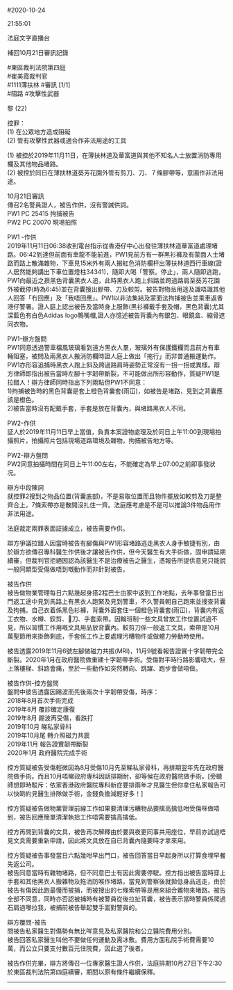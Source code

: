 #2020-10-24


21:55:01

法庭文字直播台

補回10月21日審訊記錄  
  
\#東區裁判法院第四庭  
\#崔美霞裁判官  
\#1111薄扶林 \#審訊 \[1/1\]  
\#阻路 \#攻擊性武器  
  
黎 (22)  
  
控罪：  
(1) 在公眾地方造成阻礙  
(2) 管有攻擊性武器或適合作非法用途的工具  
  
(1) 被控於2019年11月11日，在薄扶林道及華富道與其他不知名人士放置消防專用欄及其他物品堵路。  
(2) 被控於同日在薄扶林道葵芳花園外管有剪刀、刀、７條膠帶等，意圖作非法用途。  
  
10月21日審訊  
傳召2名警員證人，被告作供，沒有警誡供詞。  
PW1 PC 25415 拘捕被告  
PW2 PC 20070 現埸拍照  
  
PW1 -作供  
2019年11月11日06:38收到電台指示從香港仔中心出發往薄扶林道華富道處理堵路。06:42到達但前面有車龍不能前進，PW1見前方有一群黑衫褲及有蒙面人士堵路而路上散滿雜物，下車見15米外有兩人搬紅色消防欄杆出薄扶林道西行車線(證人居然能夠講出下車位置燈柱34341)，隨即大喝「警察。停止」，兩人隨即逃跑，PW1向最近之孭黑色背囊黑衣人追，此時黑衣人跑上斜路並跨過路肩至葵芳花園外被截停(時為6:45)並在背囊搜出膠帶、刀及較剪。被告對物品用途及識唔識其他人回答「冇回應」及「我唔回應」。PW1以非法集結及蒙面法拘捕被告並乘車返香港仔警署。證人庭上認出被告及當時身上服飾(黑衫褲戴手套及帽，黑色背囊)尤其深藍色有白色Adidas logo鴨嘴帽,證人亦憶述被告背囊內有銀包、眼鏡盒、縮骨遮同衣物。  
  
PW1-辯方盤問  
PW1同意透過警車檔風玻璃看到遠方黑衣人羣，玻璃外有保護鐵欄而且前方有車輛阻塞，被問及兩黑衣人搬消防欄時證人庭上做出「拖行」而非普通搬運動作。PW1亦形容追捕時黑衣人跑上斜及跨過路肩時姿勢正常沒有一拐一拐或異樣。辯方律師即指出被告當時左腳十字韌帶斷裂，不可能做出所形容動作，質疑PW1是拉錯人！辯方律師同時指出下列兩點但PW1不同意：  
1)拘捕被告時的黑色背囊是套上橙色背囊套(雨冚)，如被告是堵路，見到之背囊應該是橙色。  
2)被告當時沒有配戴手套，手套是放在背囊內，與堵路黑衣人不同。  
  
PW2-作供  
証人於2019年11月11日早上當值，負責本案證物處理及於同日上午11:00到現場拍攝照片，拍攝照片包括現場道路環境及雜物，拘捕被告地方等。  
  
PW2-辯方盤問  
PW2同意拍攝時間在同日上午11:00左右，不能確定為早上07:00之前即事發狀况。  
  
辯方中段陳詞  
就控罪2搜到之物品位置(背囊底部)，不是易取位置而且物件擺放如較剪及刀是整齊合上，7條索帶亦是散開沒扎住一齊。法庭應考慮是不是可以推論3件物品用作非法用途。  
  
法庭裁定兩罪表面証據成立，被告需要作供。  
  
辯方爭議拉錯人因當時被告有腳傷與PW1形容堵路逃走黑衣人身手敏捷有別，由於辯方欲傳召專科醫生作供後才讓被告作供，但今天醫生有大手術做，固申請延期續審，但裁判官拒絕因認為該醫生不是治療被告之醫生，憑報告所提供意見只能說一般同類型受傷做唔到嘅動作而非針對被告。  
  
被告作供  
被告做物業管理每日六點幾起身搭2程巴士由家中返到工作地點，去年事發當日出門返工途中見到馬路上有黑衣人跑緊及見到警車，不久警員朝自己跑來並搜查背囊及拘捕。自己衣着係黑色衫褲，背囊外面套住一個橙色背囊套(雨冚)，背囊内有返工衣物、水樽、鉸剪、刀、手套索帶。因輪班制一些文具曾放工作位置試過不見，所以習慣工作用嘅文具用品放背囊內。較剪刀係一般返工文具，索帶是10月萬聖節用來掛飾剩底，手套係工作上要處理污糟物件或做體力勞動時使用。  
  
被告透露2019年11月6號左腳做磁力共振(MRl)，11月9號看報告證實十字韌帶完全斷裂。2020年1月在政府醫院做重建十字韌帶手術。受傷對平時行路影響唔大，但上落樓梯、斜路會痛，至於一些動作如突然轉向、跳躍、跑步會做唔做。  
  
被告作供-控方盤問  
盤問中彼告透露因踢波而先後兩次十字韌帶受傷，時序：  
2018年8月首次手術完成  
2019年8月 覆診確定康復  
2019年8月 踢波再受傷，看跌打  
2019年10月 睇私家骨科  
2019年10月尾 轉介照磁力共震  
2019年11月 報告證實韌帶斷裂  
2020年1月 政府醫院完成手術  
  
控方質疑被告受傷輕微因為8月受傷10月先至睇私家骨科，再排期翌年先在政府醫院做手術。而且10月唔睇政府專科因話排期耐，卻等候在政府醫院做手術。\[旁聽師想即時駁斥：依家香港政府醫院專科新症要排兩年才見醫生但你拿住私家報告可以快啲約見醫生排隊做手術，金錢負擔減輕好多！\]  
  
控方質疑被告做物業管理前線工作如果要清理污糟物品要擒高擒低咁受傷咪做唔到，被告回應簡單清潔執拾工作唔需要擒高擒低。  
  
控方再問到背囊的文具，被告再次解釋由於要與夜更同事共用座位，早前亦試過唔見文具需要重新申請，因此將文具放在自已背囊內隨要時才拿來用。  
  
控方質疑被告事發當日六點幾咁早出門口，被告回答當日早起身所以打算食埋早餐先返公司。  
被告同意當時有雜物堵路，但不同意巴士有因此需要停駛。控方指出被告當時穿上手套和其他黑衣人搬雜物及拖消防喉作堵路，當見到警察後就拋低身品逃走，由於被告有傷因此跑最慢而被捕，而被搜出的七條索帶等是用來組合雜物來堵路。被告全部不同意，同時亦否認被捕時有被警員從後拉扯背囊，被告表示當時警員係爬過石肩過嚟拉我，被捕前被告舉起雙手面對警員的。  
  
辯方覆問-被告  
問被告私家醫生對傷勢有無比咩意見及私家醫院和公立醫院費用分別。  
被告回答私家醫生叫他不要做任何運動及需冰敷。費用方面私院手術費需要10萬，而公立只要支付數百元住院費，因此選了後者。  
  
被告作供完畢，辯方將傳召一位專家醫生證人作供，法庭排期10月27日下午2:30於東區裁判法院第四庭續審，期間以原有條件繼續保釋。

---
      